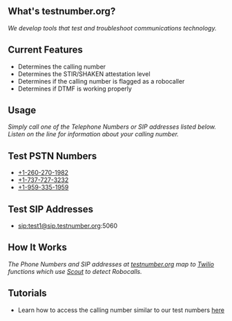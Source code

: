 ## What's testnumber.org?

  *We develop tools that test and troubleshoot communications technology.*

## Current Features

- Determines the calling number
- Determines the STIR/SHAKEN attestation level
- Determines if the calling number is flagged as a robocaller
- Determines if DTMF is working properly

## Usage

*Simply call one of the Telephone Numbers or SIP addresses listed below. Listen on the line for information about your calling number.*

## Test PSTN Numbers

* <a href="tel:+12602701982">+1-260-270-1982</a>
* <a href="tel:+17377273232">+1-737-727-3232</a>
* <a href="tel:+19593351959">+1-959-335-1959</a>

## Test SIP Addresses

* <a href="sip:test1@sip.testnumber.org:5060">sip:test1@sip.testnumber.org:5060</a>

## How It Works

  *The Phone Numbers and SIP addresses at [testnumber.org](http://testnumber.org) map to [Twilio](http://twilio.com) functions which use [Scout](http://scout.tel) to detect Robocalls.*

## Tutorials

* Learn how to access the calling number similar to our test numbers [here](/twilio/how-to-detect-the-number-a-caller-is-calling-from-on-twilio)